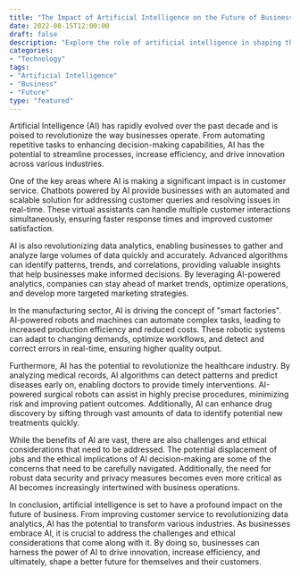 ```yaml
---
title: "The Impact of Artificial Intelligence on the Future of Business"
date: 2022-08-15T12:00:00
draft: false
description: "Explore the role of artificial intelligence in shaping the future of business and its potential impact on various industries."
categories:
- "Technology"
tags:
- "Artificial Intelligence"
- "Business"
- "Future"
type: "featured"
---
```


Artificial Intelligence (AI) has rapidly evolved over the past decade and is poised to revolutionize the way businesses operate. From automating repetitive tasks to enhancing decision-making capabilities, AI has the potential to streamline processes, increase efficiency, and drive innovation across various industries.

One of the key areas where AI is making a significant impact is in customer service. Chatbots powered by AI provide businesses with an automated and scalable solution for addressing customer queries and resolving issues in real-time. These virtual assistants can handle multiple customer interactions simultaneously, ensuring faster response times and improved customer satisfaction.

AI is also revolutionizing data analytics, enabling businesses to gather and analyze large volumes of data quickly and accurately. Advanced algorithms can identify patterns, trends, and correlations, providing valuable insights that help businesses make informed decisions. By leveraging AI-powered analytics, companies can stay ahead of market trends, optimize operations, and develop more targeted marketing strategies.

In the manufacturing sector, AI is driving the concept of "smart factories". AI-powered robots and machines can automate complex tasks, leading to increased production efficiency and reduced costs. These robotic systems can adapt to changing demands, optimize workflows, and detect and correct errors in real-time, ensuring higher quality output.

Furthermore, AI has the potential to revolutionize the healthcare industry. By analyzing medical records, AI algorithms can detect patterns and predict diseases early on, enabling doctors to provide timely interventions. AI-powered surgical robots can assist in highly precise procedures, minimizing risk and improving patient outcomes. Additionally, AI can enhance drug discovery by sifting through vast amounts of data to identify potential new treatments quickly.

While the benefits of AI are vast, there are also challenges and ethical considerations that need to be addressed. The potential displacement of jobs and the ethical implications of AI decision-making are some of the concerns that need to be carefully navigated. Additionally, the need for robust data security and privacy measures becomes even more critical as AI becomes increasingly intertwined with business operations.

In conclusion, artificial intelligence is set to have a profound impact on the future of business. From improving customer service to revolutionizing data analytics, AI has the potential to transform various industries. As businesses embrace AI, it is crucial to address the challenges and ethical considerations that come along with it. By doing so, businesses can harness the power of AI to drive innovation, increase efficiency, and ultimately, shape a better future for themselves and their customers.
